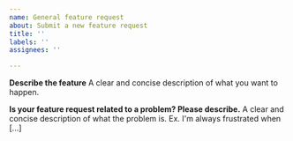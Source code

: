 ```yaml
---
name: General feature request
about: Submit a new feature request
title: ''
labels: ''
assignees: ''

---
```


**Describe the feature**
A clear and concise description of what you want to happen.

**Is your feature request related to a problem? Please describe.**
A clear and concise description of what the problem is. Ex. I'm always frustrated when [...]
